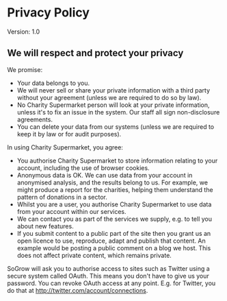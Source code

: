 # Privacy Policy

Version: 1.0

## We will respect and protect your privacy

We promise:

 - Your data belongs to you.
 - We will never sell or share your private information with a third party without your agreement (unless we are required to do so by law).
 - No Charity Supermarket person will look at your private information, unless it's to fix an issue in the system. 
Our staff all sign non-disclosure agreements.
 - You can delete your data from our systems (unless we are required to keep it by law or for audit purposes).

In using Charity Supermarket, you agree:

 - You authorise Charity Supermarket to store information relating to your account, including the use of browser cookies.
 - Anonymous data is OK. We can use data from your account in anonymised analysis, and the results belong to us. For example, we might 
 produce a report for the charities, helping them understand the pattern of donations in a sector.
 - Whilst you are a user, you authorise Charity Supermarket to use data from your account within our services.
 - We can contact you as part of the services we supply, e.g. to tell you about new features.
 - If you submit content to a public part of the site then you grant us an open licence to use, reproduce, adapt and publish that content. An example would be posting a public comment on a blog we host. This does not affect private content, which remains private.

SoGrow will ask you to authorise access to sites such as Twitter using a secure system called OAuth. 
This means you don't have to give us your password. You can revoke OAuth access at any point. 
E.g. for Twitter, you do that at http://twitter.com/account/connections.

